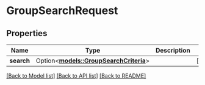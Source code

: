 # GroupSearchRequest

## Properties

Name | Type | Description | Notes
------------ | ------------- | ------------- | -------------
**search** | Option<[**models::GroupSearchCriteria**](GroupSearchCriteria.md)> |  | [optional]

[[Back to Model list]](../README.md#documentation-for-models) [[Back to API list]](../README.md#documentation-for-api-endpoints) [[Back to README]](../README.md)


